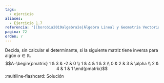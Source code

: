 ```yaml
---
tags:
  - ejercicio
aliases:
  - Ejercicio 1.7
referencia: "[[borobia2019algebra2e|Álgebra Lineal y Geometría Vectorial (2a ed)]]"
pagina: 72
orden: 7
---
```

Decida, sin calcular el determinante, si la siguiente matriz tiene inversa para algún $\alpha \in \mathbb{R}$.
$$A=\begin{pmatrix} 1 & 3 & -2 & 0 \\ 1 & 4 & 1 & 3 \\ 0 & 2 & 3 & \alpha \\ 2 & 4 & 1 & 1 \end{pmatrix}$$
:multiline-flashcard:
Solución
